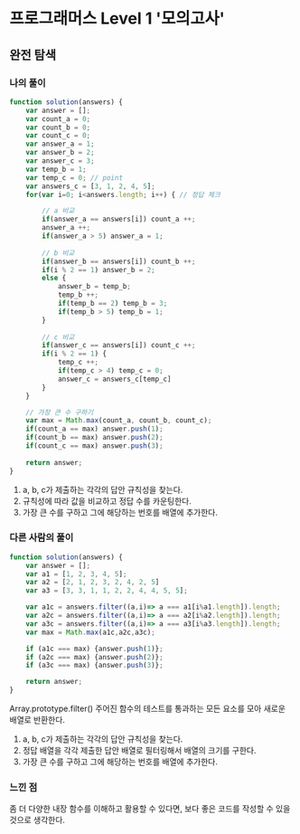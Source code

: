 # 프로그래머스 Level 1 '모의고사'

## 완전 탐색

### 나의 풀이
```javascript
function solution(answers) {
    var answer = [];
    var count_a = 0;
    var count_b = 0;
    var count_c = 0;
    var answer_a = 1;
    var answer_b = 2;
    var answer_c = 3;
    var temp_b = 1;
    var temp_c = 0; // point
    var answers_c = [3, 1, 2, 4, 5];
    for(var i=0; i<answers.length; i++) { // 정답 체크

        // a 비교
        if(answer_a == answers[i]) count_a ++;
        answer_a ++;
        if(answer_a > 5) answer_a = 1;
        
        // b 비교
        if(answer_b == answers[i]) count_b ++;
        if(i % 2 == 1) answer_b = 2;
        else {
            answer_b = temp_b;
            temp_b ++;
            if(temp_b == 2) temp_b = 3;
            if(temp_b > 5) temp_b = 1;
        }
        
        // c 비교
        if(answer_c == answers[i]) count_c ++;
        if(i % 2 == 1) {
            temp_c ++;
            if(temp_c > 4) temp_c = 0;
            answer_c = answers_c[temp_c]
        }
    }

    // 가장 큰 수 구하기
    var max = Math.max(count_a, count_b, count_c);
    if(count_a == max) answer.push(1);
    if(count_b == max) answer.push(2);
    if(count_c == max) answer.push(3);
    
    return answer;
}
```
1. a, b, c가 제출하는 각각의 답안 규칙성을 찾는다.
2. 규칙성에 따라 값을 비교하고 정답 수를 카운팅한다.
3. 가장 큰 수를 구하고 그에 해당하는 번호를 배열에 추가한다.


### 다른 사람의 풀이
```javascript
function solution(answers) {
    var answer = [];
    var a1 = [1, 2, 3, 4, 5];
    var a2 = [2, 1, 2, 3, 2, 4, 2, 5]
    var a3 = [3, 3, 1, 1, 2, 2, 4, 4, 5, 5];

    var a1c = answers.filter((a,i)=> a === a1[i%a1.length]).length;
    var a2c = answers.filter((a,i)=> a === a2[i%a2.length]).length;
    var a3c = answers.filter((a,i)=> a === a3[i%a3.length]).length;
    var max = Math.max(a1c,a2c,a3c);

    if (a1c === max) {answer.push(1)};
    if (a2c === max) {answer.push(2)};
    if (a3c === max) {answer.push(3)};

    return answer;
}
```
Array.prototype.filter()
주어진 함수의 테스트를 통과하는 모든 요소를 모아 새로운 배열로 반환한다.

1. a, b, c가 제출하는 각각의 답안 규칙성을 찾는다.
2. 정답 배열을 각각 제출한 답안 배열로 필터링해서 배열의 크기를 구한다.
3. 가장 큰 수를 구하고 그에 해당하는 번호를 배열에 추가한다.

### 느낀 점
좀 더 다양한 내장 함수를 이해하고 활용할 수 있다면, 보다 좋은 코드를 작성할 수 있을 것으로 생각한다.
